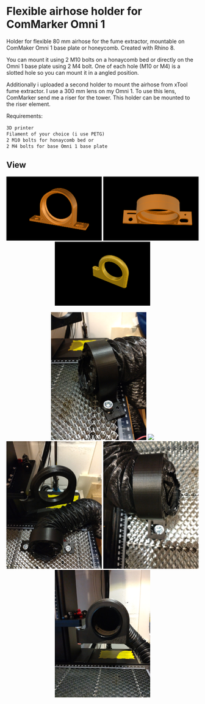 # Flexible airhose holder for ComMarker Omni 1
Holder for flexible 80 mm airhose for the fume extractor, mountable on ComMaker Omni 1 base plate or honeycomb. Created with Rhino 8.

You can mount it using 2 M10 bolts on a honaycomb bed or directly on the Omni 1 base plate using 2 M4 bolt.
One of each hole (M10 or M4) is a slotted hole so you can mount it in a angled position.

Additionally i uploaded a second holder to mount the airhose from xTool fume extractor. I use a 300 mm lens on my Omni 1. To use this lens, ComMarker send me a riser for the tower. This holder can be mounted to the riser element. 

Requirements:

    3D printer
    Filament of your choice (i use PETG)
    2 M10 bolts for honaycomb bed or
    2 M4 bolts for base Omni 1 base plate
    

## View
<p align="center">
<img src="Ablufthalter_Honeycomb+Base.png" width="250"> 
<img src="Ablufthalter_Honeycomb+Base_2.png" width="250"> 
<img src="Ablufthalter.png" width="250"> 
</p>
<p align="center">
<img src="IMG_20250714_134358.jpg" width="250"> 
<img src="IMG_20250714_134411.jpg" width="250"> 
<img src="IMG_20250714_134506.jpg" width="250"> 
<img src="IMG_20250714_134524.jpg" width="250"> 
<img src="IMG_20250708_194420.jpg" width="250"> 
</p>
